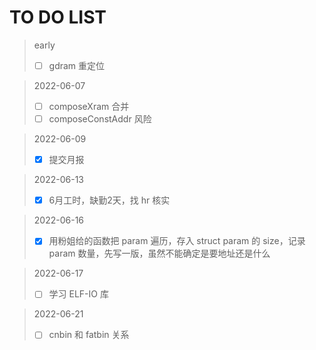 # TO DO LIST

> early
> - [ ] gdram 重定位

> 2022-06-07
> - [ ] composeXram 合并
> - [ ] composeConstAddr 风险

> 2022-06-09
> - [x] 提交月报

> 2022-06-13
> - [x] 6月工时，缺勤2天，找 hr 核实

> 2022-06-16
> - [x] 用粉姐给的函数把 param 遍历，存入 struct param 的 size，记录 param 数量，先写一版，虽然不能确定是要地址还是什么

> 2022-06-17
> - [ ] 学习 ELF-IO 库

> 2022-06-21
> - [ ] cnbin 和 fatbin 关系
